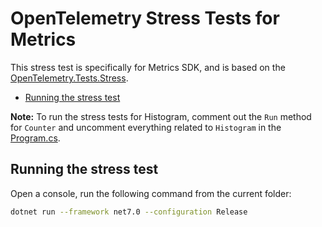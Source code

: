 # OpenTelemetry Stress Tests for Metrics

This stress test is specifically for Metrics SDK, and is based on the
[OpenTelemetry.Tests.Stress](../OpenTelemetry.Tests.Stress/README.md).

* [Running the stress test](#running-the-stress-test)

**Note:** To run the stress tests for Histogram, comment out the `Run` method
for `Counter` and uncomment everything related to `Histogram` in the
[Program.cs](../OpenTelemetry.Tests.Stress.Metrics/Program.cs).

## Running the stress test

Open a console, run the following command from the current folder:

```sh
dotnet run --framework net7.0 --configuration Release
```
